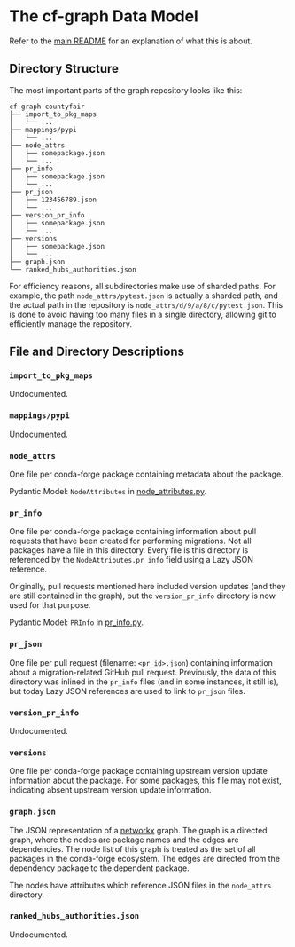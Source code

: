 # The cf-graph Data Model

Refer to the [main README](../../README.md) for an explanation of what this is about.

## Directory Structure

The most important parts of the graph repository looks like this:
```
cf-graph-countyfair
├── import_to_pkg_maps
│   └── ...
├── mappings/pypi
│   └── ...
├── node_attrs
│   ├── somepackage.json
│   └── ...
├── pr_info
│   ├── somepackage.json
│   └── ...
├── pr_json
│   ├── 123456789.json
│   └── ...
├── version_pr_info
│   ├── somepackage.json
│   └── ...
├── versions
│   ├── somepackage.json
│   └── ...
├── graph.json
└── ranked_hubs_authorities.json
```

For efficiency reasons, all subdirectories make use of sharded paths. For example, the path
`node_attrs/pytest.json` is actually a sharded path, and the actual path in the repository is
`node_attrs/d/9/a/8/c/pytest.json`. This is done to avoid having too many files in a single directory, allowing
git to efficiently manage the repository.

## File and Directory Descriptions

### `import_to_pkg_maps`
Undocumented.

### `mappings/pypi`
Undocumented.

### `node_attrs`
One file per conda-forge package containing metadata about the package.

Pydantic Model: `NodeAttributes` in [node_attributes.py](node_attributes.py).

### `pr_info`
One file per conda-forge package containing information about pull requests that have been created for performing
migrations. Not all packages have a file in this directory. Every file is this directory is referenced by the
`NodeAttributes.pr_info` field using a Lazy JSON reference.

Originally, pull requests mentioned here included version updates (and they are still contained in the graph),
but the `version_pr_info` directory is now used for that purpose.

Pydantic Model: `PRInfo` in [pr_info.py](pr_info.py).

### `pr_json`
One file per pull request (filename: `<pr_id>.json`) containing information about a migration-related GitHub pull
request.
Previously, the data of this directory was inlined in the `pr_info` files (and in some instances, it still is), but
today Lazy JSON references are used to link to `pr_json` files.

### `version_pr_info`
Undocumented.

### `versions`
One file per conda-forge package containing upstream version update information about the package.
For some packages, this file may not exist, indicating absent upstream version update information.

### `graph.json`
The JSON representation of a [networkx](https://networkx.org/) graph. The graph is a directed graph, where the nodes
are package names and the edges are dependencies. The node list of this graph is treated as the set of all packages in
the conda-forge ecosystem. The edges are directed from the dependency package to the dependent package.

The nodes have attributes which reference JSON files in the `node_attrs` directory.

### `ranked_hubs_authorities.json`
Undocumented.
